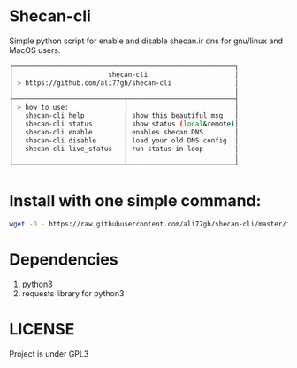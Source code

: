 # Shecan-cli
Simple python script for enable and disable shecan.ir dns for gnu/linux and MacOS users.

```bash
┌────────────────────────────────────────────────────────┐
│                        shecan-cli                      │
│ > https://github.com/ali77gh/shecan-cli                │
│                                                        │
├────────────────────────────┬───────────────────────────┤
│ > how to use:              │                           │
│   shecan-cli help          │ show this beautiful msg   │
│   shecan-cli status        │ show status (local&remote)│
│   shecan-cli enable        │ enables shecan DNS        │
│   shecan-cli disable       │ load your old DNS config  │
│   shecan-cli live_status   │ run status in loop        │
│                            │                           │
└────────────────────────────┴───────────────────────────┘

```

# Install with one simple command:

```bash
wget -O - https://raw.githubusercontent.com/ali77gh/shecan-cli/master/install.sh | sudo bash
```

# Dependencies
1. python3
2. requests library for python3

# LICENSE
Project is under GPL3

